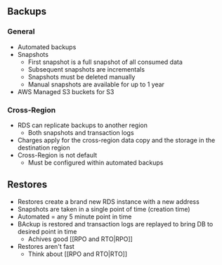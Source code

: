 
## Backups

### General

- Automated backups
- Snapshots
	- First snapshot is a full snapshot of all consumed data
	- Subsequent snapshots are incrementals
	- Snapshots must be deleted manually
	- Manual snapshots are available for up to 1 year
- AWS Managed S3 buckets for S3

### Cross-Region

- RDS can replicate backups to another region
	- Both snapshots and transaction logs
- Charges apply for the cross-region data copy and the storage in the destination region
- Cross-Region is not default
	- Must be configured within automated backups

## Restores

- Restores create a brand new RDS instance with a new address
- Snapshots are taken in a single point of time (creation time)
- Automated = any 5 minute point in time
- BAckup is restored and transaction logs are replayed to bring DB to desired point in time
	- Achives good [[RPO and RTO|RPO]]
- Restores aren't fast
	- Think about [[RPO and RTO|RTO]]
